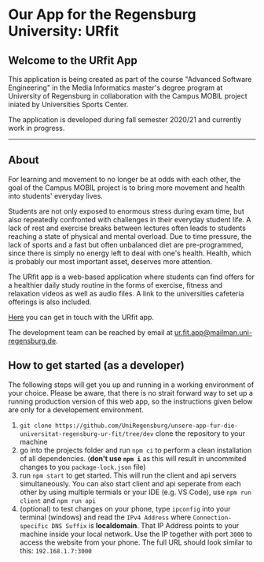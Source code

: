 # Our App for the Regensburg University: URfit

## Welcome to the URfit App

This application is being created as part of the course "Advanced Software Engineering" in the Media Informatics master's degree program at University of Regensburg in collaboration with the Campus MOBIL project iniated by Universities Sports Center.

The application is developed during fall semester 2020/21 and currently work in progress.

---

## About

For learning and movement to no longer be at odds with each other, the goal of the Campus MOBIL project is to bring more movement and health into students' everyday lives.

Students are not only exposed to enormous stress during exam time, but also repeatedly confronted with challenges in their everyday student life. A lack of rest and exercise breaks between lectures often leads to students reaching a state of physical and mental overload. Due to time pressure, the lack of sports and a fast but often unbalanced diet are pre-programmed, since there is simply no energy left to deal with one's health. Health, which is probably our most important asset, deserves more attention.

The URfit app is a web-based application where students can find offers for a healthier daily study routine in the forms of exercise, fitness and relaxation videos as well as audio files. A link to the universities cafeteria offerings is also included.

[Here](https://urfit.software-engineering.education/) you can get in touch with the URfit app.

The development team can be reached by email at ur.fit.app@mailman.uni-regensburg.de.

## How to get started (as a developer)

The following steps will get you up and running in a working environment of your choice.
Please be aware, that there is no strait forward way to set up a running production version of this web app, so the instructions given below are only for a developement environment.

1. `git clone https://github.com/UniRegensburg/unsere-app-fur-die-universitat-regensburg-ur-fit/tree/dev` clone the repository to your machine
2. go into the projects folder and run `npm ci` to perform a clean installation of all dependencies. (**don't use `npm i`** as this will result in uncommited changes to you `package-lock.json` file)
3. run `npm start` to get started. This will run the client and api servers simultaneously. You can also start client and api seperate from each other by using multiple termials or your IDE (e.g. VS Code), use `npm run client` and `npm run api`
4. (optional) to test changes on your phone, type `ipconfig` into your terminal (windows) and read the `IPv4 Address` where `Connection-specific DNS Suffix` is **localdomain**. That IP Address points to your machine inside your local network. Use the IP together with port `3000` to access the website from your phone. The full URL should look similar to this: `192.168.1.7:3000`
